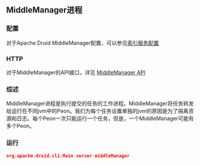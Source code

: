 <!-- toc -->
## MiddleManager进程
### 配置
对于Apache Druid MiddleManager配置，可以参见[索引服务配置](../Configuration/configuration.md#MiddleManager)

### HTTP
对于MiddleManager的API接口，详见 [MiddleManager API](../Operations/api.md#MiddleManager)

### 综述
MiddleManager进程是执行提交的任务的工作进程。MiddleManager将任务转发给运行在不同jvm中的Peon。我们为每个任务设置单独的jvm的原因是为了隔离资源和日志。每个Peon一次只能运行一个任务，但是，一个MiddleManager可能有多个Peon。

### 运行
```json
org.apache.druid.cli.Main server middleManager
```